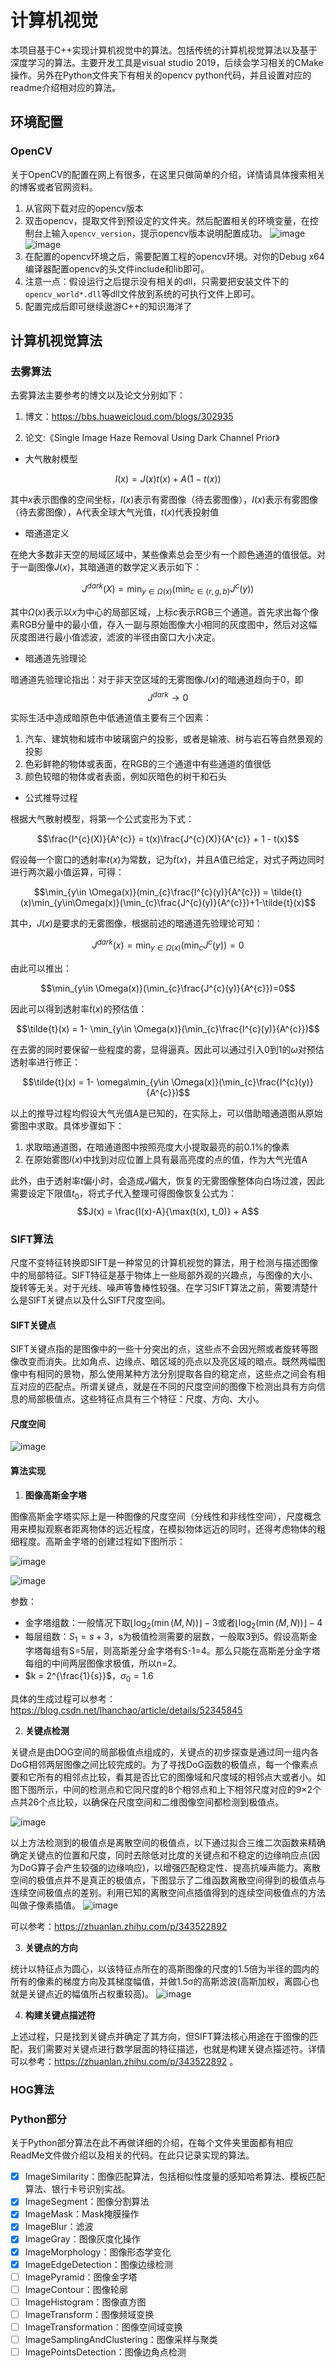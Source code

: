 # 计算机视觉

本项目基于C++实现计算机视觉中的算法。包括传统的计算机视觉算法以及基于深度学习的算法。主要开发工具是visual studio 2019，后续会学习相关的CMake操作。另外在Python文件夹下有相关的opencv python代码，并且设置对应的readme介绍相对应的算法。

## 环境配置

### OpenCV

关于OpenCV的配置在网上有很多，在这里只做简单的介绍，详情请具体搜索相关的博客或者官网资料。

1. 从官网下载对应的opencv版本
2. 双击opencv，提取文件到预设定的文件夹。然后配置相关的环境变量，在控制台上输入```opencv_version```，提示opencv版本说明配置成功。
![image](https://user-images.githubusercontent.com/27406337/145359576-1e9b1107-a4f9-497d-9f2e-626ece48d468.png)
![image](https://user-images.githubusercontent.com/27406337/145359808-aa0529e9-89db-46a8-b899-616661b07fb0.png)
3. 在配置的opencv环境之后，需要配置工程的opencv环境。对你的Debug x64编译器配置opencv的头文件include和lib即可。
4. 注意一点：假设运行之后提示没有相关的dll，只需要把安装文件下的```opencv_world*.dll```等dll文件放到系统的可执行文件上即可。
5. 配置完成后即可继续遨游C++的知识海洋了


## 计算机视觉算法

### 去雾算法

去雾算法主要参考的博文以及论文分别如下：
1. 博文：https://bbs.huaweicloud.com/blogs/302935

2. 论文:《Single Image Haze Removal Using Dark Channel Prior》

- 大气散射模型

$$I(x)=J(x)t(x)+A(1-t(x))$$ 

其中$x$表示图像的空间坐标，$I(x)$表示有雾图像（待去雾图像），$I(x)$表示有雾图像（待去雾图像），A代表全球大气光值，$t(x)$代表投射值

- 暗通道定义

在绝大多数非天空的局域区域中，某些像素总会至少有一个颜色通道的值很低。对于一副图像$J(x)$，其暗通道的数学定义表示如下：

$$J^{dark}(X) = \min_{y \in \Omega(x)}(\min_{c\in\{r, g, b\}} J^{c}(y))$$

其中$\Omega(x)$表示以$x$为中心的局部区域，上标$c$表示RGB三个通道。首先求出每个像素RGB分量中的最小值，存入一副与原始图像大小相同的灰度图中，然后对这幅灰度图进行最小值滤波，滤波的半径由窗口大小决定。

- 暗通道先验理论

暗通道先验理论指出：对于非天空区域的无雾图像$J(x)$的暗通道趋向于0，即$$J^{dark}\to 0$$

实际生活中造成暗原色中低通道值主要有三个因素：
1. 汽车、建筑物和城市中玻璃窗户的投影，或者是输液、树与岩石等自然景观的投影
2. 色彩鲜艳的物体或表面，在RGB的三个通道中有些通道的值很低
3. 颜色较暗的物体或者表面，例如灰暗色的树干和石头

- 公式推导过程

根据大气散射模型，将第一个公式变形为下式：

$$\frac{I^{c}(X)}{A^{c}} = t(x)\frac{J^{c}(X)}{A^{c}} + 1 - t(x)$$

假设每一个窗口的透射率$t(x)$为常数，记为$\tilde{t}(x)$，并且A值已给定，对式子两边同时进行两次最小值运算，可得：

$$\min_{y\in \Omega(x)}(min_{c}\frac{I^{c}(y)}{A^{c}}) = \tilde{t}(x)\min_{y\in\Omega(x)}(\min_{c}\frac{J^{c}(y)}{A^{c}})+1-\tilde{t}(x)$$

其中，$J(x)$是要求的无雾图像，根据前述的暗通道先验理论可知：

$$J^{dark}(x) = \min_{y\in \Omega(x)}(\min_{c}J^{c}(y)) = 0$$

由此可以推出：

$$\min_{y\in \Omega(x)}(\min_{c}\frac{J^{c}(y)}{A^{c}})=0$$

因此可以得到透射率$\tilde{t}(x)$的预估值：

$$\tilde{t}(x) = 1- \min_{y\in \Omega(x)}(\min_{c}\frac{I^{c}(y)}{A^{c}})$$


在去雾的同时要保留一些程度的雾，显得逼真。因此可以通过引入0到1的$\omega$对预估透射率进行修正：

$$\tilde{t}(x) = 1- \omega\min_{y\in \Omega(x)}(\min_{c}\frac{I^{c}(y)}{A^{c}})$$

以上的推导过程均假设大气光值A是已知的，在实际上，可以借助暗通道图从原始雾图中求取。具体步骤如下：

1. 求取暗通道图，在暗通道图中按照亮度大小提取最亮的前0.1%的像素
2. 在原始雾图$I(x)$中找到对应位置上具有最高亮度的点的值，作为大气光值A

此外，由于透射率$t$偏小时，会造成$J$偏大，恢复的无雾图像整体向白场过渡，因此需要设定下限值$t_0$，将式子代入整理可得图像恢复公式为：
$$J(x) = \frac{I(x)-A}{\max(t(x), t_0)} + A$$

### SIFT算法

尺度不变特征转换即SIFT是一种常见的计算机视觉的算法，用于检测与描述图像中的局部特征。SIFT特征是基于物体上一些局部外观的兴趣点，与图像的大小、旋转等无关。对于光线、噪声等鲁棒性较强。在学习SIFT算法之前，需要清楚什么是SIFT关键点以及什么SIFT尺度空间。

#### SIFT关键点

SIFT关键点指的是图像中的一些十分突出的点，这些点不会因光照或者旋转等图像改变而消失。比如角点、边缘点、暗区域的亮点以及亮区域的暗点。既然两幅图像中有相同的景物，那么使用某种方法分别提取各自的稳定点，这些点之间会有相互对应的匹配点。所谓关键点，就是在不同的尺度空间的图像下检测出具有方向信息的局部极值点。这些特征点具有三个特征：尺度、方向、大小。


#### 尺度空间

![image](https://user-images.githubusercontent.com/27406337/153530380-53548d46-edec-4c97-948f-335687de5ea4.png)


#### 算法实现

1. **图像高斯金字塔**

图像高斯金字塔实际上是一种图像的尺度空间（分线性和非线性空间），尺度概念用来模拟观察者距离物体的远近程度，在模拟物体远近的同时，还得考虑物体的粗细程度。高斯金字塔的创建过程如下图所示：

![image](https://user-images.githubusercontent.com/27406337/153530620-7def44f0-6169-4f6b-8302-ad904975d896.png)

![image](https://user-images.githubusercontent.com/27406337/153532012-164e76b7-c3ae-4354-967a-d5ebe39513bf.png)

参数：

- 金字塔组数：一般情况下取$\lfloor \log_{2}(\min(M, N))\rfloor - 3$或者$\lfloor \log_{2}(\min(M, N))\rfloor - 4$
- 每层组数：$S_1 = s+3$，s为极值检测需要的层数，一般取3到5。假设高斯金字塔每组有S=5层，则高斯差分金字塔有S-1=4。那么只能在高斯差分金字塔每组的中间两层图像求极值，所以n=2。
- $k = 2^{\frac{1}{s}}$，$\sigma_0=1.6$

具体的生成过程可以参考：https://blog.csdn.net/lhanchao/article/details/52345845

2. **关键点检测**

 关键点是由DOG空间的局部极值点组成的，关键点的初步探查是通过同一组内各DoG相邻两层图像之间比较完成的。为了寻找DoG函数的极值点，每一个像素点要和它所有的相邻点比较，看其是否比它的图像域和尺度域的相邻点大或者小。如图下图所示，中间的检测点和它同尺度的8个相邻点和上下相邻尺度对应的9×2个点共26个点比较，以确保在尺度空间和二维图像空间都检测到极值点。

![image](https://user-images.githubusercontent.com/27406337/153533550-58f98670-0574-4569-a41e-1d47198e2384.png)

以上方法检测到的极值点是离散空间的极值点，以下通过拟合三维二次函数来精确确定关键点的位置和尺度，同时去除低对比度的关键点和不稳定的边缘响应点(因为DoG算子会产生较强的边缘响应)，以增强匹配稳定性、提高抗噪声能力。离散空间的极值点并不是真正的极值点，下图显示了二维函数离散空间得到的极值点与连续空间极值点的差别。利用已知的离散空间点插值得到的连续空间极值点的方法叫做子像素插值。
![image](https://user-images.githubusercontent.com/27406337/153533673-821019ef-9df4-4575-ad3b-12bd5249af1d.png)

可以参考：https://zhuanlan.zhihu.com/p/343522892

3. **关键点的方向**

统计以特征点为圆心，以该特征点所在的高斯图像的尺度的1.5倍为半径的圆内的所有的像素的梯度方向及其梯度幅值，并做1.5σ的高斯滤波(高斯加权，离圆心也就是关键点近的幅值所占权重较高)。
![image](https://user-images.githubusercontent.com/27406337/153533784-94680923-6fd6-487e-8f26-8cc91f0eeeef.png)


4. **构建关键点描述符**

上述过程，只是找到关键点并确定了其方向，但SIFT算法核心用途在于图像的匹配，我们需要对关键点进行数学层面的特征描述，也就是构建关键点描述符。详情可以参考：https://zhuanlan.zhihu.com/p/343522892 。


### HOG算法

### Python部分

关于Python部分算法在此不再做详细的介绍，在每个文件夹里面都有相应ReadMe文件做介绍以及相关的代码。在此只记录实现的算法。

- [x]  ImageSimilarity：图像匹配算法，包括相似性度量的感知哈希算法、模板匹配算法、银行卡号识别实战。
- [x]  ImageSegment：图像分割算法
- [x]  ImageMask：Mask掩膜操作 
- [x]  ImageBlur：滤波
- [x]  ImageGray：图像灰度化操作
- [x]  ImageMorphology：图像形态学变化
- [x]  ImageEdgeDetection：图像边缘检测
- [ ]  ImagePyramid：图像金字塔
- [ ]  ImageContour：图像轮廓
- [ ]  ImageHistogram：图像直方图
- [ ]  ImageTransform：图像频域变换
- [ ]  ImageTransformation：图像空间域变换
- [ ]  ImageSamplingAndClustering：图像采样与聚类
- [ ]  ImagePointsDetection：图像边角点检测
